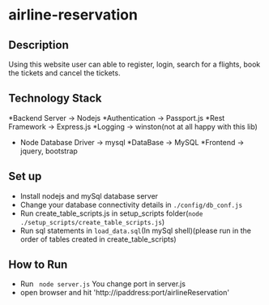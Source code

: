 # airline-reservation
## Description
Using this website user can able to register, login, search for a flights, book the tickets and cancel the tickets.
## Technology Stack
*Backend Server -> Nodejs
 *Authentication -> Passport.js
 *Rest Framework -> Express.js
 *Logging -> winston(not at all happy with this lib)
 * Node Database Driver -> mysql
*DataBase -> MySQL
*Frontend -> jquery, bootstrap
## Set up
* Install nodejs and mySql database server
* Change your database connectivity details in `./config/db_conf.js`
* Run create_table_scripts.js in setup_scripts folder(`node ./setup_scripts/create_table_scripts.js`)
* Run sql statements in `load_data.sql`(In mySql shell)(please run in the order of tables created in create_table_scripts)
## How to Run
* Run ` node server.js` You change port in server.js
* open browser and hit 'http://ipaddress:port/airlineReservation'